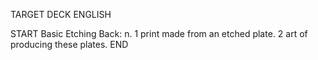TARGET DECK
ENGLISH

START
Basic
Etching
Back: n. 1 print made from an etched plate. 2 art of producing these plates.
END
